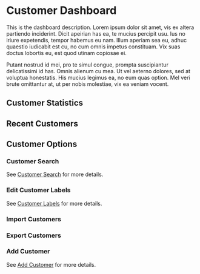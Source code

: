 # Customer Dashboard

This is the dashboard description. Lorem ipsum dolor sit amet, vis ex altera partiendo inciderint. Dicit apeirian has ea, te mucius percipit usu. Ius no iriure expetendis, tempor habemus eu nam. Illum aperiam sea eu, adhuc quaestio iudicabit est cu, no cum omnis impetus constituam. Vix suas doctus lobortis eu, est quod utinam copiosae ei.

Putant nostrud id mei, pro te simul congue, prompta suscipiantur delicatissimi id has. Omnis alienum cu mea. Ut vel aeterno dolores, sed at voluptua honestatis. His mucius legimus ea, no eum quas option. Mel veri brute omittantur at, ut per nobis molestiae, vix ea veniam vocent.

## Customer Statistics

## Recent Customers

## Customer Options

### Customer Search

See [Customer Search](customers-search.md) for more details.

### Edit Customer Labels

See [Customer Labels](customer-labels.md) for more details.

### Import Customers

### Export Customers

### Add Customer

See [Add Customer](customers-add.md) for more details.